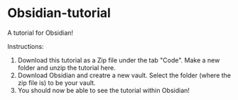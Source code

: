 # Obsidian-tutorial
A tutorial for Obsidian!

Instructions:
1. Download this tutorial as a Zip file under the tab "Code". Make a new folder and unzip the tutorial here.
2. Download Obsidian and creatre a new vault. Select the folder (where the zip file is) to be your vault.
3. You should now be able to see the tutorial within Obsidian!
